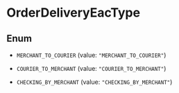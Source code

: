

# OrderDeliveryEacType

## Enum


* `MERCHANT_TO_COURIER` (value: `"MERCHANT_TO_COURIER"`)

* `COURIER_TO_MERCHANT` (value: `"COURIER_TO_MERCHANT"`)

* `CHECKING_BY_MERCHANT` (value: `"CHECKING_BY_MERCHANT"`)



